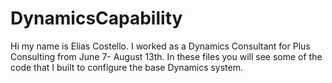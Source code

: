 # DynamicsCapability

Hi my name is Elias Costello. I worked as a Dynamics Consultant for Plus Consulting from June 7- August 13th. In these files you will see some of the code that I built to configure the base Dynamics system.

